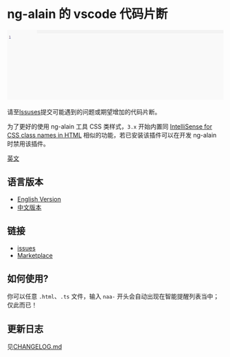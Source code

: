 # ng-alain 的 vscode 代码片断

![Plugin in action](help.gif)

请至[Issuses](https://github.com/cipchk/ng-alain-vscode/issues)提交可能遇到的问题或期望增加的代码片断。

为了更好的使用 ng-alain 工具 CSS 类样式，`3.x` 开始内置同 [IntelliSense for CSS class names in HTML](https://marketplace.visualstudio.com/items?itemName=Zignd.html-css-class-completion) 相似的功能，若已安装该插件可以在开发 ng-alain 时禁用该插件。

[英文](README.md)

## 语言版本

- [English Version](https://marketplace.visualstudio.com/items?itemName=cipchk.ng-alain-vscode)
- [中文版本](https://marketplace.visualstudio.com/items?itemName=cipchk.ng-alain-vscode-zh-CN)

## 链接

- [issues](https://github.com/cipchk/ng-alain-vscode/issues)
- [Marketplace](https://marketplace.visualstudio.com/items?itemName=cipchk.ng-alain-vscode)

## 如何使用?

你可以任意 `.html`、`.ts` 文件，输入 `naa-` 开头会自动出现在智能提醒列表当中；仅此而已！

## 更新日志

见[CHANGELOG.md](CHANGELOG.md)
